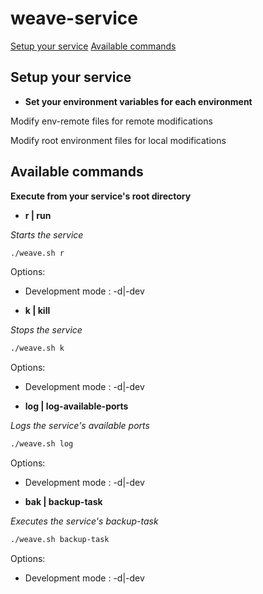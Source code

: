 # weave-service

[Setup your service](#setup-your-service)
[Available commands](#available-commands)

## Setup your service

- **Set your environment variables for each environment**

Modify env-remote files for remote modifications

Modify root environment files for local modifications

## Available commands
**Execute from your service's root directory**

- **r | run**

*Starts the service*
```bash
./weave.sh r
```
Options:
* Development mode : -d|-dev

- **k | kill**

*Stops the service*
```bash
./weave.sh k
```
Options:
* Development mode : -d|-dev

- **log | log-available-ports**

*Logs the service's available ports*
```bash
./weave.sh log
```
Options:
* Development mode : -d|-dev

- **bak | backup-task**

*Executes the service's backup-task*
```bash
./weave.sh backup-task
```
Options:
* Development mode : -d|-dev
